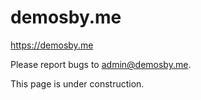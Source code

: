 # demosby.me
https://demosby.me 

Please report bugs to admin@demosby.me.

This page is under construction. 
